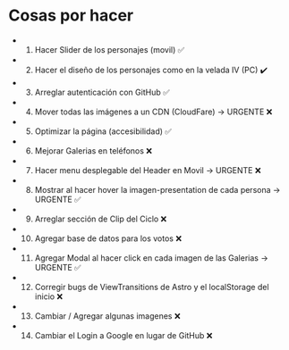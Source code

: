 # Cosas por hacer

- 1. Hacer Slider de los personajes (movil) ✅
- 2. Hacer el diseño de los personajes como en la velada IV (PC) ✔️
- 3. Arreglar autenticación con GitHub ✅
- 4. Mover todas las imágenes a un CDN (CloudFare) -> URGENTE ❌
- 5. Optimizar la página (accesibilidad) ✅
- 6. Mejorar Galerias en teléfonos ❌
- 7. Hacer menu desplegable del Header en Movil -> URGENTE ❌
- 8. Mostrar al hacer hover la imagen-presentation de cada persona -> URGENTE ✅
- 9. Arreglar sección de Clip del Ciclo ❌
- 10. Agregar base de datos para los votos ❌
- 11. Agregar Modal al hacer click en cada imagen de las Galerias -> URGENTE ✅
- 12. Corregir bugs de ViewTransitions de Astro y el localStorage del inicio ❌
- 13. Cambiar / Agregar algunas imagenes ❌
- 14. Cambiar el Login a Google en lugar de GitHub ❌